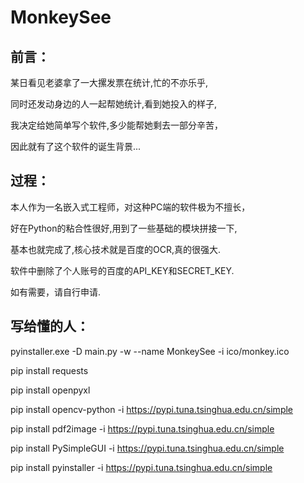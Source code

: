 # MonkeySee
## 前言：

某日看见老婆拿了一大摞发票在统计,忙的不亦乐乎,

同时还发动身边的人一起帮她统计,看到她投入的样子,

我决定给她简单写个软件,多少能帮她剩去一部分辛苦，

因此就有了这个软件的诞生背景...


## 过程：

本人作为一名嵌入式工程师，对这种PC端的软件极为不擅长，

好在Python的粘合性很好,用到了一些基础的模块拼接一下,

基本也就完成了,核心技术就是百度的OCR,真的很强大.

软件中删除了个人账号的百度的API_KEY和SECRET_KEY.

如有需要，请自行申请.


## 写给懂的人：
pyinstaller.exe -D main.py -w --name MonkeySee -i ico/monkey.ico

pip install requests

pip install openpyxl

pip install opencv-python -i https://pypi.tuna.tsinghua.edu.cn/simple

pip install pdf2image -i https://pypi.tuna.tsinghua.edu.cn/simple

pip install PySimpleGUI -i https://pypi.tuna.tsinghua.edu.cn/simple

pip install pyinstaller  -i https://pypi.tuna.tsinghua.edu.cn/simple

